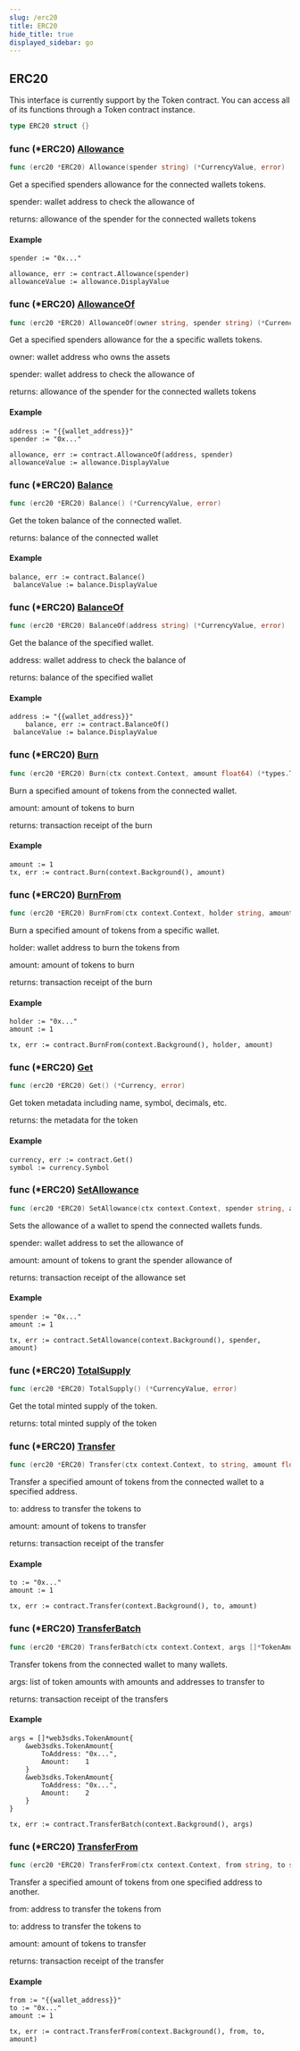 ```yaml
---
slug: /erc20
title: ERC20
hide_title: true
displayed_sidebar: go
---
```


## ERC20

This interface is currently support by the Token contract\. You can access all of its functions through a Token contract instance\.

```go
type ERC20 struct {}
```

### func \(\*ERC20\) [Allowance](https://github.com/web3sdks/go-sdk/blob/main/web3sdks/erc20.go#L104)

```go
func (erc20 *ERC20) Allowance(spender string) (*CurrencyValue, error)
```

Get a specified spenders allowance for the connected wallets tokens\.

spender: wallet address to check the allowance of

returns: allowance of the spender for the connected wallets tokens

#### Example

```
spender := "0x..."

allowance, err := contract.Allowance(spender)
allowanceValue := allowance.DisplayValue
```

### func \(\*ERC20\) [AllowanceOf](https://github.com/web3sdks/go-sdk/blob/main/web3sdks/erc20.go#L123)

```go
func (erc20 *ERC20) AllowanceOf(owner string, spender string) (*CurrencyValue, error)
```

Get a specified spenders allowance for the a specific wallets tokens\.

owner: wallet address who owns the assets

spender: wallet address to check the allowance of

returns: allowance of the spender for the connected wallets tokens

#### Example

```
address := "{{wallet_address}}"
spender := "0x..."

allowance, err := contract.AllowanceOf(address, spender)
allowanceValue := allowance.DisplayValue
```

### func \(\*ERC20\) [Balance](https://github.com/web3sdks/go-sdk/blob/main/web3sdks/erc20.go#L56)

```go
func (erc20 *ERC20) Balance() (*CurrencyValue, error)
```

Get the token balance of the connected wallet\.

returns: balance of the connected wallet

#### Example

```
balance, err := contract.Balance()
 balanceValue := balance.DisplayValue
```

### func \(\*ERC20\) [BalanceOf](https://github.com/web3sdks/go-sdk/blob/main/web3sdks/erc20.go#L71)

```go
func (erc20 *ERC20) BalanceOf(address string) (*CurrencyValue, error)
```

Get the balance of the specified wallet\.

address: wallet address to check the balance of

returns: balance of the specified wallet

#### Example

```
address := "{{wallet_address}}"
	balance, err := contract.BalanceOf()
 balanceValue := balance.DisplayValue
```

### func \(\*ERC20\) [Burn](https://github.com/web3sdks/go-sdk/blob/main/web3sdks/erc20.go#L294)

```go
func (erc20 *ERC20) Burn(ctx context.Context, amount float64) (*types.Transaction, error)
```

Burn a specified amount of tokens from the connected wallet\.

amount: amount of tokens to burn

returns: transaction receipt of the burn

#### Example

```
amount := 1
tx, err := contract.Burn(context.Background(), amount)
```

### func \(\*ERC20\) [BurnFrom](https://github.com/web3sdks/go-sdk/blob/main/web3sdks/erc20.go#L326)

```go
func (erc20 *ERC20) BurnFrom(ctx context.Context, holder string, amount float64) (*types.Transaction, error)
```

Burn a specified amount of tokens from a specific wallet\.

holder: wallet address to burn the tokens from

amount: amount of tokens to burn

returns: transaction receipt of the burn

#### Example

```
holder := "0x..."
amount := 1

tx, err := contract.BurnFrom(context.Background(), holder, amount)
```

### func \(\*ERC20\) [Get](https://github.com/web3sdks/go-sdk/blob/main/web3sdks/erc20.go#L44)

```go
func (erc20 *ERC20) Get() (*Currency, error)
```

Get token metadata including name, symbol, decimals, etc\.

returns: the metadata for the token

#### Example

```
currency, err := contract.Get()
symbol := currency.Symbol
```

### func \(\*ERC20\) [SetAllowance](https://github.com/web3sdks/go-sdk/blob/main/web3sdks/erc20.go#L213)

```go
func (erc20 *ERC20) SetAllowance(ctx context.Context, spender string, amount float64) (*types.Transaction, error)
```

Sets the allowance of a wallet to spend the connected wallets funds\.

spender: wallet address to set the allowance of

amount: amount of tokens to grant the spender allowance of

returns: transaction receipt of the allowance set

#### Example

```
spender := "0x..."
amount := 1

tx, err := contract.SetAllowance(context.Background(), spender, amount)
```

### func \(\*ERC20\) [TotalSupply](https://github.com/web3sdks/go-sdk/blob/main/web3sdks/erc20.go#L83)

```go
func (erc20 *ERC20) TotalSupply() (*CurrencyValue, error)
```

Get the total minted supply of the token\.

returns: total minted supply of the token

### func \(\*ERC20\) [Transfer](https://github.com/web3sdks/go-sdk/blob/main/web3sdks/erc20.go#L146)

```go
func (erc20 *ERC20) Transfer(ctx context.Context, to string, amount float64) (*types.Transaction, error)
```

Transfer a specified amount of tokens from the connected wallet to a specified address\.

to: address to transfer the tokens to

amount: amount of tokens to transfer

returns: transaction receipt of the transfer

#### Example

```
to := "0x..."
amount := 1

tx, err := contract.Transfer(context.Background(), to, amount)
```

### func \(\*ERC20\) [TransferBatch](https://github.com/web3sdks/go-sdk/blob/main/web3sdks/erc20.go#L251)

```go
func (erc20 *ERC20) TransferBatch(ctx context.Context, args []*TokenAmount) (*types.Transaction, error)
```

Transfer tokens from the connected wallet to many wallets\.

args: list of token amounts with amounts and addresses to transfer to

returns: transaction receipt of the transfers

#### Example

```
args = []*web3sdks.TokenAmount{
	&web3sdks.TokenAmount{
		ToAddress: "0x...",
		Amount:    1
	}
	&web3sdks.TokenAmount{
		ToAddress: "0x...",
		Amount:    2
	}
}

tx, err := contract.TransferBatch(context.Background(), args)
```

### func \(\*ERC20\) [TransferFrom](https://github.com/web3sdks/go-sdk/blob/main/web3sdks/erc20.go#L181)

```go
func (erc20 *ERC20) TransferFrom(ctx context.Context, from string, to string, amount float64) (*types.Transaction, error)
```

Transfer a specified amount of tokens from one specified address to another\.

from: address to transfer the tokens from

to: address to transfer the tokens to

amount: amount of tokens to transfer

returns: transaction receipt of the transfer

#### Example

```
from := "{{wallet_address}}"
to := "0x..."
amount := 1

tx, err := contract.TransferFrom(context.Background(), from, to, amount)
```
